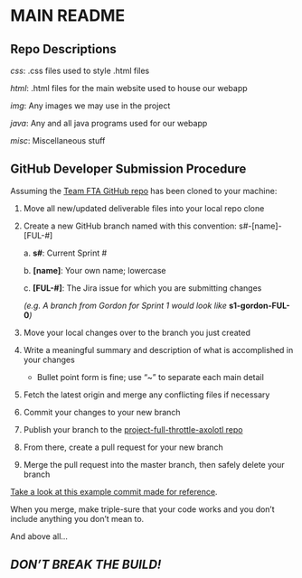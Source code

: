 # MAIN README

## Repo Descriptions
*css*: .css files used to style .html files

*html*: .html files for the main website used to house our webapp

*img*: Any images we may use in the project

*java*: Any and all java programs used for our webapp

*misc*: Miscellaneous stuff

## GitHub Developer Submission Procedure
Assuming the [Team FTA GitHub repo](https://github.com/UTMCSC301/project-full-throttle-axolotl.git) has been cloned to your machine:

1. Move all new/updated deliverable files into your local repo clone
2. Create a new GitHub branch named with this convention: s#-[name]-[FUL-#]

    a. **s#**: Current Sprint #

    b. **[name]**: Your own name; lowercase
    
    c. **[FUL-#]**: The Jira issue for which you are submitting changes
    
    _(e.g. A branch from Gordon for Sprint 1 would look like_ **s1-gordon-FUL-0**_)_

3. Move your local changes over to the branch you just created
4. Write a meaningful summary and description of what is accomplished in your changes
    - Bullet point form is fine; use “~” to separate each main detail
5. Fetch the latest origin and merge any conflicting files if necessary
6. Commit your changes to your new branch
7. Publish your branch to the [project-full-throttle-axolotl repo](https://github.com/UTMCSC301/project-full-throttle-axolotl.git)
8. From there, create a pull request for your new branch
9. Merge the pull request into the master branch, then safely delete your branch

[Take a look at this example commit made for reference](https://github.com/UTMCSC301/project-full-throttle-axolotl/commit/f1440740c1be42800cdd1e85d1000534c0b0bdfc).

When you merge, make triple-sure that your code works and you don’t include anything you don’t mean to.

And above all…

## ***DON’T BREAK THE BUILD!***
